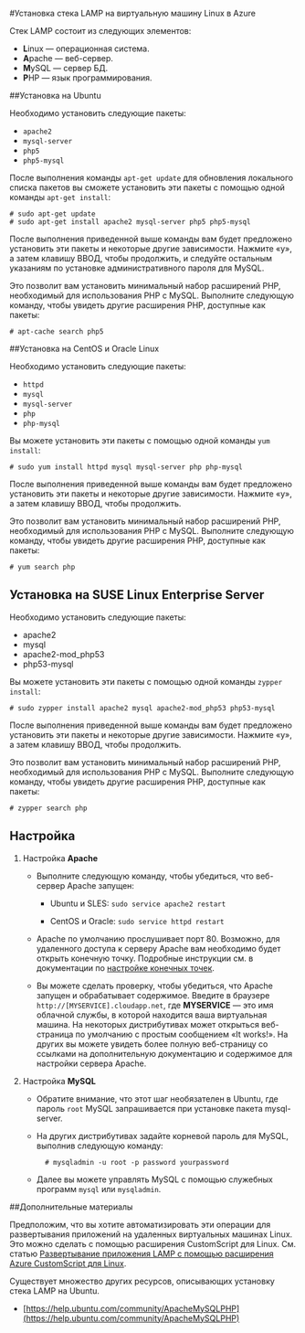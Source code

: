 <properties
	pageTitle="Установка стека LAMP на виртуальную машину Linux"
	description="Узнайте, как установить стек LAMP на виртуальную машину Linux в Azure. Можно выполнить установку в Ubuntu или CentOS."
	services="virtual-machines"
	documentationCenter=""
	authors="szarkos"
	manager="timlt"
	editor=""/>

<tags
	ms.service="virtual-machines"
	ms.workload="infrastructure-services"
	ms.tgt_pltfrm="vm-linux"
	ms.devlang="na"
	ms.topic="article"
	ms.date="04/08/2015"
	ms.author="szark"/>



#Установка стека LAMP на виртуальную машину Linux в Azure

Стек LAMP состоит из следующих элементов:

- **L**inux — операционная система.
- **A**pache — веб-сервер.
- **M**ySQL — сервер БД.
- **P**HP — язык программирования.


##Установка на Ubuntu

Необходимо установить следующие пакеты:

- `apache2`
- `mysql-server`
- `php5`
- `php5-mysql`

После выполнения команды `apt-get update` для обновления локального списка пакетов вы сможете установить эти пакеты с помощью одной команды `apt-get install`:

	# sudo apt-get update
	# sudo apt-get install apache2 mysql-server php5 php5-mysql

После выполнения приведенной выше команды вам будет предложено установить эти пакеты и некоторые другие зависимости. Нажмите «y», а затем клавишу ВВОД, чтобы продолжить, и следуйте остальным указаниям по установке административного пароля для MySQL.

Это позволит вам установить минимальный набор расширений PHP, необходимый для использования PHP с MySQL. Выполните следующую команду, чтобы увидеть другие расширения PHP, доступные как пакеты:

	# apt-cache search php5


##Установка на CentOS и Oracle Linux

Необходимо установить следующие пакеты:

- `httpd`
- `mysql`
- `mysql-server`
- `php`
- `php-mysql`

Вы можете установить эти пакеты с помощью одной команды `yum install`:

	# sudo yum install httpd mysql mysql-server php php-mysql

После выполнения приведенной выше команды вам будет предложено установить эти пакеты и некоторые другие зависимости. Нажмите «y», а затем клавишу ВВОД, чтобы продолжить.

Это позволит вам установить минимальный набор расширений PHP, необходимый для использования PHP с MySQL. Выполните следующую команду, чтобы увидеть другие расширения PHP, доступные как пакеты:

	# yum search php


## Установка на SUSE Linux Enterprise Server

Необходимо установить следующие пакеты:

- apache2
- mysql
- apache2-mod_php53
- php53-mysql

Вы можете установить эти пакеты с помощью одной команды `zypper install`:

	# sudo zypper install apache2 mysql apache2-mod_php53 php53-mysql

После выполнения приведенной выше команды вам будет предложено установить эти пакеты и некоторые другие зависимости. Нажмите «y», а затем клавишу ВВОД, чтобы продолжить.

Это позволит вам установить минимальный набор расширений PHP, необходимый для использования PHP с MySQL. Выполните следующую команду, чтобы увидеть другие расширения PHP, доступные как пакеты:

	# zypper search php


Настройка
----------

1. Настройка **Apache**

	- Выполните следующую команду, чтобы убедиться, что веб-сервер Apache запущен:

		- Ubuntu и SLES: `sudo service apache2 restart`

		- CentOS и Oracle: `sudo service httpd restart`

	- Apache по умолчанию прослушивает порт 80. Возможно, для удаленного доступа к серверу Apache вам необходимо будет открыть конечную точку. Подробные инструкции см. в документации по [настройке конечных точек](virtual-machines-set-up-endpoints.md).

	- Вы можете сделать проверку, чтобы убедиться, что Apache запущен и обрабатывает содержимое. Введите в браузере `http://[MYSERVICE].cloudapp.net`, где **MYSERVICE** — это имя облачной службы, в которой находится ваша виртуальная машина. На некоторых дистрибутивах может открыться веб-страница по умолчанию с простым сообщением «It works!». На других вы можете увидеть более полную веб-страницу со ссылками на дополнительную документацию и содержимое для настройки сервера Apache.

2. Настройка **MySQL**

	- Обратите внимание, что этот шаг необязателен в Ubuntu, где пароль `root` MySQL запрашивается при установке пакета mysql-server.

	- На других дистрибутивах задайте корневой пароль для MySQL, выполнив следующую команду:

			# mysqladmin -u root -p password yourpassword

	- Далее вы можете управлять MySQL с помощью служебных программ `mysql` или `mysqladmin`.


##Дополнительные материалы

Предположим, что вы хотите автоматизировать эти операции для развертывания приложений на удаленных виртуальных машинах Linux. Это можно сделать с помощью расширения CustomScript для Linux. См. статью [Развертывание приложения LAMP с помощью расширения Azure CustomScript для Linux](virtual-machines-linux-script-lamp.md).

Существует множество других ресурсов, описывающих установку стека LAMP на Ubuntu.

- [https://help.ubuntu.com/community/ApacheMySQLPHP](https://help.ubuntu.com/community/ApacheMySQLPHP)
 

<!---HONumber=July15_HO3-->